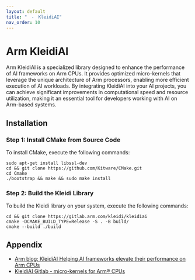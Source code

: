 ```yaml
---
layout: default
title: "　-　KleidiAI"
nav_order: 10
---
```


# Arm KleidiAI

Arm KleidiAI is a specialized library designed to enhance the performance of AI frameworks on Arm CPUs. It provides optimized micro-kernels that leverage the unique architecture of Arm processors, enabling more efficient execution of AI workloads. By integrating KleidiAI into your AI projects, you can achieve significant improvements in computational speed and resource utilization, making it an essential tool for developers working with AI on Arm-based systems.

## Installation

### Step 1: Install CMake from Source Code
To install CMake, execute the following commands:

```
sudo apt-get install libssl-dev
cd && git clone https://github.com/Kitware/CMake.git
cd Cmake
./bootstrap && make && sudo make install
```

### Step 2: Build the Kleidi Library
To build the Kleidi library on your system, execute the following commands:

```
cd && git clone https://gitlab.arm.com/kleidi/kleidiai
cmake -DCMAKE_BUILD_TYPE=Release -S . -B build/
cmake --build ./build
```

## Appendix

* [Arm blog: KleidiAI Helping AI frameworks elevate their performance on Arm CPUs](https://community.arm.com/arm-community-blogs/b/ai-and-ml-blog/posts/kleidiai)
* [KleidiAI Gitlab - micro-kernels for Arm® CPUs](https://gitlab.arm.com/kleidi/kleidiai)